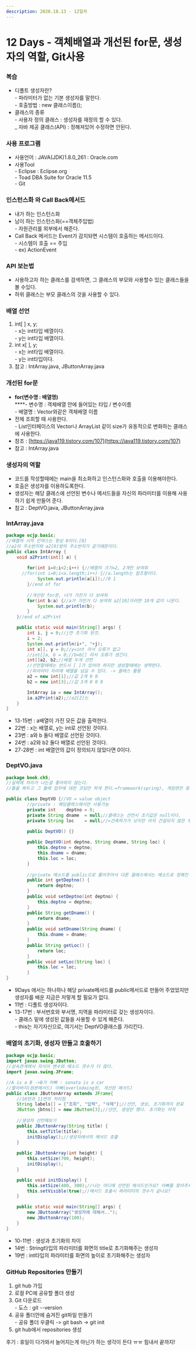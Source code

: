 ```yaml
---
description: 2020.18.13 - 12일차
---
```


# 12 Days - 객체배열과 개선된 for문, 생성자의 역할, Git사용

### 복습

* 디폴트 생성자란?\
  \- 파라미터가 없는 기본 생성자를 말한다.\
  \- 호출방법 : new 클래스이름();
* 클래스의 종류\
  \- 사용자 정의 클래스 : 생성자를 재정의 할 수 있다.\
  \_ 자바 제공 클래스(API) : 정해져있어 수정하면 안된다.

### 사용 프로그램

* 사용언어 : JAVA(JDK)1.8.0\_261 : Oracle.com
* 사용Tool \
  \- Eclipse : Eclipse.org\
  \- Toad DBA Suite for Oracle 11.5\
  \- Git

### 인스턴스화 와 Call Back메서드

* 내가 하는 인스턴스화
* 남이 하는 인스턴스화(==객체주입법)\
  \- 자원관리를 외부에서 해준다.
* Call Back 메서드는 Event가 감지돠면 시스템이 호출하는 메서드이다.\
  \- 시스템이 호출 == 주입\
  \- ex) ActionEvent

### API 보는법

* 사용하고자 하는 클래스를 검색하면, 그 클래스의 부모와 사용할수 있는 클래스들을 볼 수있다.
* 하위 클래스는 부모 클래스의 것을 사용할 수 있다.

### 배열 선언

1. int\[ ] x, y;\
   \- x는 int타입 배열이다.\
   \- y는 int타입 배열이다.
2. int x\[ ], y;\
   \- x는 int타입 배열이다.\
   \- y는 int타입이다.
3. 참고 : IntArray.java, JButtonArray.java

### 개선된 for문

* **for(변수명 : 배열명)**\
  ****- 변수명 : 객체배열 안에 들어있는 타입 / 변수이름\
  \- 배열명 : Vector와같은 객체배열 이름
* 전체 조회할 때 사용한다.\
  \- List인터페이스의 Vector나 ArrayList 같이 size가 유동적으로 변화하는 클래스에 사용한다.
* 참조 : [https://java119.tistory.com/107](https://java119.tistory.com/107)
* 참고 : IntArray.java

### 생성자의 역할

* 코드를 작성할때에는 main을 최소화하고 인스턴스화와 호출을 이용해야한다.
* 호출은 생성자를 이용하도록한다.
* 생성자는 해당 클래스에 선언된 변수나 메서드들을 자신의 파라미터를 이용해 사용하기 쉽게 만들어 준다. 
* 참고 : DeptVO.java, JButtonArray.java

### IntArray.java

```java
package ocjp.basic;
//배열의 시작 인덱스는 항상 0이다.[0]
//a2의 주소번지와 a2[0]방의 주소번지가 같기때문이다.
public class IntArray {
	void a2Print(int[] a) {
		
		for(int i=0;i<2;i++) {//배열의 크기=2, 2개만 보여줘
	  //for(int i=0;i<a.length;i++) {//a.length는 참조형이다.
			System.out.println(a[i]);//0 1
		}//end of for
		
		//개선된 for문, 너가 가진거 다 보여줘
		for(int b:a) {//a가 가진거 다 보여줘 a2[10]이라면 10개 값이 나온다.
			System.out.println(b);
		}
	}//end of a2Print

	public static void main(String[] args) {
		int i, j = 0;//j만 초기화 된것.
		i = 2;
		System.out.println(i+", "+j);
		int x[], y = 0;//y=int 라서 오류가 없고
		//int[]a, b = 0;//b=b[] 라서 오류가 생긴다.
		int[]a2, b2;//배열 두개 선언		
		//선언할때에는 반드시 [ ]가 있어야 하지만 생성할때에는 생략한다.
		//파라미터 자리에 배열을 넘길 수 있다. -> 클래스 활용
		a2 = new int[1];//값 2개 0 0
		b2 = new int[3];//값 3개 0 0 0 

		IntArray ia = new IntArray();
		ia.a2Print(a2);//a2[2]는 
	}
}
```

* 13-15번 : a배열이 가진 모든 값을 출력한다.
* 22번 : x는 배열로, y는 int로 선언된 것이다.
* 23번 : a와 b 둘다 배열로 선언된 것이다.
* 24번 : a2와 b2 둘다 배열로 선언된 것이다.
* 27-28번 : int 배열안의 값이 정의되지 않았다면 0이다.

### DeptVO.java

```java
package book.ch5;
//실력에 차이가 나는걸 좋아하지 않는다.
//틀을 짜두고 그 틀에 업무에 대한 코딩만 하게 한다.=framework(spring), 게임엔진 등..

public class DeptVO {//VO = value object
	    //private : 해당클래스에서만 사용가능
		private int    deptno = 0;
		private String dname  = null;//클래스는 선언시 초기값은 null이다.
		private String loc    = null;//=건축허가가 낫지만 아직 건설되지 않은 부지
		
		public DeptVO() {}

		public DeptVO(int deptno, String dname, String loc) {
			this.deptno = deptno;
			this.dname = dname;
			this.loc = loc;
		}
		
		//private 메소드를 public으로 풀어주어서 다른 클래스에서는 메소드로 정해진 값만 사용가능
		public int getDeptno() {
			return deptno;
		}
		public void setDeptno(int deptno) {
			this.deptno = deptno;
		}
		public String getDname() {
			return dname;
		}
		public void setDname(String dname) {
			this.dname = dname;
		}
		public String getLoc() {
			return loc;
		}
		public void setLoc(String loc) {
			this.loc = loc;
		}	
}
```

* 9Days 에서는 하나하나 해당 private메서드를 public메서드로 만들어 주었었지만 생성자를 배운 지금은 저렇게 할 필요가 없다.
* 11번 : 디폴트 생성자이다.
* 13-17번 : 부서번호와 부서명, 지역을 파라미터로 갖는 생성자이다.\
  \- 클래스 밑에 생성된 값들을 사용할 수 있게 해준다.\
  \- this는 자기자신으로, 여기서는 DeptVO클래스를 가리킨다.

### 배열의 초기화, 생성자 만들고 호출하기

```java
package ocjp.basic;
import javax.swing.JButton;
//상속관계에서 자식이 변수와 메소드 갯수가 더 많다.
import javax.swing.JFrame;

//A is a B ->B가 아빠 : sonata is a car
//할아버지(원본메서드) 아빠(overlodaing된, 개선된 메서드)
public class JButtonArray extends JFrame{
	//10번과 11번의 차이점	
	String labels[] = {"조회", "입력", "삭제"};//선언, 생성, 초기화까지 완료
	JButton jbtns[] = new JButton[3];//선언, 생성만 했다. 초기화는 아직
	
	//생성자 선언해보기
	public JButtonArray(String title) {
		this.setTitle(title);
		initDisplay();//생성자에서의 메서드 호출
	}
	
	public JButtonArray(int height) {
		this.setSize(700, height);
		initDisplay();
	}

	public void initDisplay() {
		this.setSize(400, 300);//나는 어디에 선언된 메서드인가요? 아빠를 찾아주세요 = JFrame, this=나=JButtonArray
		this.setVisible(true);//메서드 호출시 파라미터의 갯수가 같나요?
	}	

	public static void main(String[] args) {
		new JButtonArray("생성자에 대해서..");
		new JButtonArray(100);
	}
}
```

* 10-11번 : 생성과 초기화의 차이
* 14번 : String타입의 파라미터를 화면의 title로 초기화해주는 생성자
* 19번 : int타입의 파라미터를 화면의 높이로 초기화해주는 생성자

### GitHub Repositories 만들기

1. git hub 가입
2. 로컬 PC에 공유할 폴더 생성
3. Git 다운로드\
   \- 도스 : git --version
4. 공유 폴더안에 숨겨진 git파일 만들기\
   \- 공유 폴더 우클릭 -> git bash -> git init
5. git hub에서 repositories 생성

후기 : 휴일이 다가와서 늘어지는게 아닌가 하는 생각이 든다 ㅠㅠ 힘내서 끝까지!
